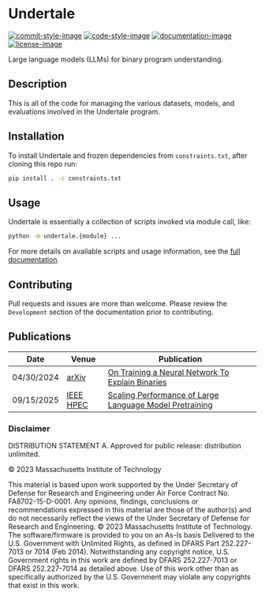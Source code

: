 # Undertale

[![commit-style-image]][conventional]
[![code-style-image]][black]
[![documentation-image]][pages]
[![license-image]][mitll]

Large language models (LLMs) for binary program understanding.

## Description

This is all of the code for managing the various datasets, models, and
evaluations involved in the Undertale program.

## Installation

To install Undertale and frozen dependencies from `constraints.txt`, after
cloning this repo run:

```bash
pip install . -c constraints.txt
```

## Usage

Undertale is essentially a collection of scripts invoked via module call, like:

```bash
python -m undertale.{module} ...
```

For more details on available scripts and usage information, see the [full
documentation][pages].

## Contributing

Pull requests and issues are more than welcome. Please review the
``Development`` section of the documentation prior to contributing.

## Publications

| Date | Venue | Publication |
| --- | --- | --- |
| 04/30/2024 | [arXiv][arxiv] | [On Training a Neural Network To Explain Binaries][20240430-arxiv] |
| 09/15/2025 | [IEEE HPEC][HPEC] | [Scaling Performance of Large Language Model Pretraining][20250915-hpec] |

[arxiv]: https://arxiv.org/
[HPEC]: https://ieee-hpec.org/
[20240430-arxiv]: https://arxiv.org/abs/2404.19631
[20250915-hpec]: https://arxiv.org/abs/2509.05258

### Disclaimer

DISTRIBUTION STATEMENT A. Approved for public release: distribution unlimited.

© 2023 Massachusetts Institute of Technology

This material is based upon work supported by the Under Secretary of
Defense for Research and Engineering under Air Force Contract
No. FA8702-15-D-0001. Any opinions, findings, conclusions or
recommendations expressed in this material are those of the author(s)
and do not necessarily reflect the views of the Under Secretary of
Defense for Research and Engineering.  © 2023 Massachusetts Institute
of Technology.  The software/firmware is provided to you on an As-Is
basis Delivered to the U.S. Government with Unlimited Rights, as
defined in DFARS Part 252.227-7013 or 7014 (Feb 2014). Notwithstanding
any copyright notice, U.S. Government rights in this work are defined
by DFARS 252.227-7013 or DFARS 252.227-7014 as detailed above. Use of
this work other than as specifically authorized by the U.S. Government
may violate any copyrights that exist in this work.

[commit-style-image]: https://img.shields.io/badge/commits-conventional-fe5196.svg
[conventional]: https://www.conventionalcommits.org/en/v1.0.0/
[code-style-image]: https://img.shields.io/badge/code%20style-black-000000.svg
[black]: https://github.com/psf/black
[documentation-image]: https://img.shields.io/badge/docs-latest-green.svg
[pages]: https://undertale-re.github.io/undertale/
[license-image]: https://img.shields.io/badge/license-MIT-green.svg
[mitll]: ./LICENSE.txt
